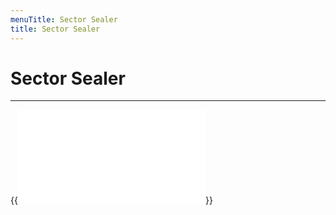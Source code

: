 ```yaml
---
menuTitle: Sector Sealer
title: Sector Sealer
---
```


# Sector Sealer
---

{{<embed src="sealer.id"  lang="go" >}}
